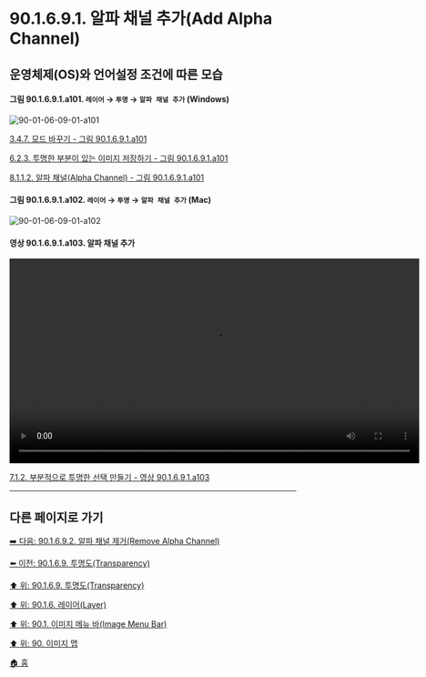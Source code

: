 # 90.1.6.9.1. 알파 채널 추가(Add Alpha Channel)
## 운영체제(OS)와 언어설정 조건에 따른 모습

<a id="90-01-06-09-01-a101"></a>

#### 그림 90.1.6.9.1.a101. `레이어` → `투명` → `알파 채널 추가` (Windows)
![90-01-06-09-01-a101](https://github.com/wonder13662/gimp/assets/15767104/3fb3ad7c-4a41-492e-9797-bed56dc9d936)

[3.4.7. 모드 바꾸기 - 그림 90.1.6.9.1.a101](./03-04-07-change-the-mode.md#90-01-06-09-01-a101)

[6.2.3. 투명한 부분이 있는 이미지 저장하기 - 그림 90.1.6.9.1.a101](./06-02-03-saving-images-with-transparency.md#90-01-06-09-01-a101)

[8.1.1.2. 알파 채널(Alpha Channel) - 그림 90.1.6.9.1.a101](./08-01-01-02-alpha_channel.md#90-01-06-09-01-a101)

<a id="90-01-06-09-01-a102"></a>

#### 그림 90.1.6.9.1.a102. `레이어` → `투명` → `알파 채널 추가` (Mac)
![90-01-06-09-01-a102](https://github.com/wonder13662/gimp/assets/15767104/1152070e-e431-4b9a-9f38-4cf219f66151)

<a id="90-01-06-09-01-a103"></a>

#### 영상 90.1.6.9.1.a103. 알파 채널 추가
<video controls="controls" width="720" src="https://github.com/wonder13662/gimp/assets/15767104/0769da7a-654a-4185-bf7d-396e69346085"></video>

[7.1.2. 부분적으로 투명한 선택 만들기 - 영상 90.1.6.9.1.a103](./07-01-02-making_a_selection_partially_transparent.md#90-01-06-09-01-a103)

***

## 다른 페이지로 가기

[➡️ 다음: 90.1.6.9.2. 알파 채널 제거(Remove Alpha Channel)](./90-01-06-09-02-remove_alpha_channel.md)

[⬅️ 이전: 90.1.6.9. 투명도(Transparency)](./90-01-06-09-00-transparency.md)

[⬆️ 위: 90.1.6.9. 투명도(Transparency)](./90-01-06-09-00-transparency.md)

[⬆️ 위: 90.1.6. 레이어(Layer)](./90-01-06-00-layer.md)

[⬆️ 위: 90.1. 이미지 메뉴 바(Image Menu Bar)](./90-01-00-image-menu-bar.md)

[⬆️ 위: 90. 이미지 맵](./90-00-image-map.md)

[🏠 홈](./00-home.md)
